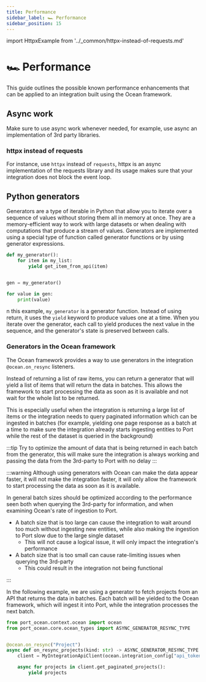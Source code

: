 ```yaml
---
title: Performance
sidebar_label: 🏎️ Performance
sidebar_position: 15
---
```


import HttpxExample from '../\_common/httpx-instead-of-requests.md'

# 🏎️ Performance

This guide outlines the possible known performance enhancements that can be applied to an integration built using the
Ocean framework.

## Async work

Make sure to use async work whenever needed, for example, use async an implementation of 3rd party libraries.

### httpx instead of requests

For instance, use `httpx` instead of `requests`, httpx is an async implementation of the requests library and its usage makes sure that your integration does not block the event loop.

<HttpxExample />

## Python generators

Generators are a type of iterable in Python that allow you to iterate over a sequence of values without storing them all
in memory at once. They are a memory-efficient way to work with large datasets or when dealing with computations that
produce a stream of values. Generators are implemented using a special type of function called generator functions or by
using generator expressions.

```python showLineNumbers
def my_generator():
    for item in my_list:
        yield get_item_from_api(item)


gen = my_generator()

for value in gen:
    print(value)
```

n this example, `my_generator` is a generator function. Instead of using return, it uses the `yield` keyword to produce
values one at a time. When you iterate over the generator, each call to yield produces the next value in the sequence,
and the generator's state is preserved between calls.

### Generators in the Ocean framework

The Ocean framework provides a way to use generators in the integration `@ocean.on_resync` listeners.

Instead of returning a list of raw items, you can return a generator that will yield a list of items that will return
the data in batches. This allows the framework to start processing the data as soon as it is available and not wait
for the whole list to be returned.

This is especially useful when the integration is returning a large list of items or the integration needs to query paginated information which can be ingested in batches (for example, yielding one page response as a batch at a time to make sure the integration already starts ingesting entities to Port while the rest of the dataset is queried in the background)

:::tip
Try to optimize the amount of data that is being returned in each batch from the generator, this will make sure the integration is always working and passing the data from the 3rd-party to Port with no delay
:::

:::warning
Although using generators with Ocean can make the data appear faster, it will not make the integration faster, it will
only allow the framework to start processing the data as soon as it is available.

In general batch sizes should be optimized according to the performance seen both when querying the 3rd-party for information, and when examining Ocean's rate of ingestion to Port.

- A batch size that is too large can cause the integration to wait around too much without ingesting new entities, while also making the ingestion to Port slow due to the large single dataset
  - This will not cause a logical issue, it will only impact the integration's performance
- A batch size that is too small can cause rate-limiting issues when querying the 3rd-party
  - This could result in the integration not being functional

:::

In the following example, we are using a generator to fetch projects from an API that returns the data in batches.
Each batch will be yielded to the Ocean framework, which will ingest it into Port, while the integration processes the next batch.

```python showLineNumbers
from port_ocean.context.ocean import ocean
from port_ocean.core.ocean_types import ASYNC_GENERATOR_RESYNC_TYPE


@ocean.on_resync("Project")
async def on_resync_projects(kind: str) -> ASYNC_GENERATOR_RESYNC_TYPE:
    client = MyIntegrationApiClient(ocean.integration_config["api_token"])

    async for projects in client.get_paginated_projects():
        yield projects
```
